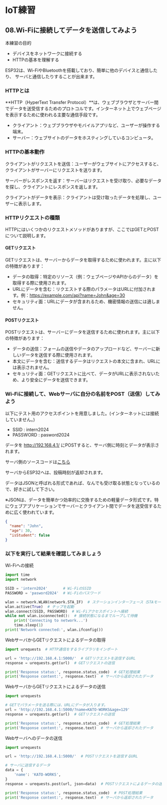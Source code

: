 # IoT練習

## 08.Wi-Fiに接続してデータを送信してみよう

本練習の目的

- デバイスをネットワークに接続する
- HTTPの基本を理解する

ESP32は、Wi-FiやBluetoothを搭載しており、簡単に他のデバイスと通信したり、
サーバと通信したりすることが出来ます。

### HTTPとは

**HTTP（HyperText Transfer Protocol）**は、ウェブブラウザとサーバー間でデータを送受信するためのプロトコルです。インターネット上でウェブページを表示するために使われる主要な通信手段です。

- クライアント：ウェブブラウザやモバイルアプリなど、ユーザーが操作する端末。
- サーバー：ウェブサイトのデータをホスティングしているコンピュータ。

### HTTPの基本動作

クライアントがリクエストを送信：ユーザーがウェブサイトにアクセスすると、クライアントがサーバーにリクエストを送ります。

サーバーがレスポンスを返す：サーバーはリクエストを受け取り、必要なデータを探し、クライアントにレスポンスを返します。

クライアントがデータを表示：クライアントは受け取ったデータを処理し、ユーザーに表示します。

### HTTPリクエストの種類

HTTPにはいくつかのリクエストメソッドがありますが、ここではGETとPOSTについて説明します。

#### GETリクエスト

GETリクエストは、サーバーからデータを取得するために使われます。主に以下の特徴があります：

- データの取得：特定のリソース（例：ウェブページやAPIからのデータ）を取得する際に使用されます。
- URLにデータを含む：リクエストする際のパラメータはURLに付加されます。例：https://example.com/api?name=John&age=30
- セキュリティ面：URLにデータが含まれるため、機密情報の送信には適しません。

#### POSTリクエスト

POSTリクエストは、サーバーにデータを送信するために使われます。主に以下の特徴があります：

- データの送信：フォームの送信やデータのアップロードなど、サーバーに新しいデータを送信する際に使用されます。
- 本文にデータを含む：送信するデータはリクエストの本文に含まれ、URLには表示されません。
- セキュリティ面：GETリクエストに比べて、データがURLに表示されないため、より安全にデータを送信できます。

### Wi-Fiに接続して、Webサーバに自分の名前をPOST（送信）してみよう

以下にテスト用のアクセスポイントを用意しました。(インターネットには接続していません。)

- SSID : intern2024
- PASSWORD : pasword2024

データを
http://192.168.4.1/
にPOSTすると、サーバ側に時刻とデータが表示されます。

サーバ側のソースコードは[こちら](server.py)

サーバからESP32へは、投稿時刻が返却されます。

データはJSONと呼ばれる形式であれば、なんでも受け取る状態となっているので、好きに試して下さい。

※JSONは、データを簡単かつ効率的に交換するための軽量データ形式です。特にウェブアプリケーションでサーバーとクライアント間でデータを送受信するために広く使われています。

```json
{
  "name": "John",
  "age": 30,
  "isStudent": false
}
```

### 以下を実行して結果を確認してみましょう

Wi-Fiへの接続

```python
import time
import network

SSID = 'intern2024'       # Wi-FiのSSID
PASSWORD = 'pasword2024'  # Wi-Fiのパスワード

wlan = network.WLAN(network.STA_IF)  # ステーションインターフェース（STAモード）で初期化
wlan.active(True)  # チップを起動
wlan.connect(SSID, PASSWORD)  # Wi-Fiアクセスポイントへ接続
while not wlan.isconnected():  # 接続状態になるまでループして待機
    print('Connecting to network...')
    time.sleep(1)
print('Network connected:', wlan.ifconfig())
```

WebサーバからGETリクエストによるデータの取得

```python
import urequests  # HTTP通信をするライブラリをインポート

url = 'http://192.168.4.1:5000/'  # GETリクエストを送信するURL
response = urequests.get(url)  # GETリクエストの送信

print('Response status:', response.status_code)  # GET処理結果
print('Response content:', response.text)  # サーバから返却されたデータ
```

WebサーバからGETリクエストによるデータの送信

```python
import urequests

# GETでパラメータを送る際には、URLにデータが入ります。
url = 'http://192.168.4.1:5000/?name=KATO-WORKS&age=129' 
response = urequests.get(url)  # GETリクエストの送信

print('Response status:', response.status_code)  # GET処理結果
print('Response content:', response.text)  # サーバから返却されたデータ
```

Webサーバへのデータの送信

```python
import urequests

url = 'http://192.168.4.1:5000/'  # POSTリクエストを送信するURL

# サーバに送信するデータ
data = {
    'name': 'KATO-WORKS',
}
response = urequests.post(url, json=data)  # POSTリクエストによるデータの送信

print('Response status:', response.status_code)  # POST処理結果
print('Response content:', response.text)  # サーバから返却されたデータ
```
